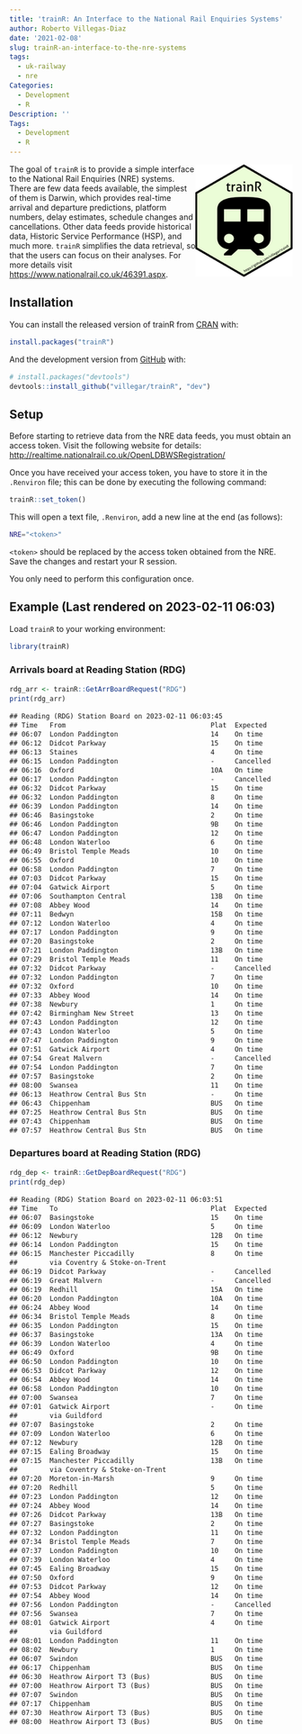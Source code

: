 ```yaml
---
title: 'trainR: An Interface to the National Rail Enquiries Systems'
author: Roberto Villegas-Diaz
date: '2021-02-08'
slug: trainR-an-interface-to-the-nre-systems
tags:
  - uk-railway
  - nre
Categories:
  - Development
  - R
Description: ''
Tags:
  - Development
  - R
---
```


<img src="https://raw.githubusercontent.com/villegar/trainR/main/inst/images/logo.png" alt="logo" align="right" height=200px/>

The goal of `trainR` is to provide a simple interface to the 
National Rail Enquiries (NRE) systems. There are few data feeds 
available, the simplest of them is Darwin, which provides real-time 
arrival and departure predictions, platform numbers, delay estimates, 
schedule changes and cancellations. Other data feeds provide historical 
data, Historic Service Performance (HSP), and much more. `trainR` 
simplifies the data retrieval, so that the users can focus on their 
analyses. For more details visit 
https://www.nationalrail.co.uk/46391.aspx.

## Installation

You can install the released version of trainR from [CRAN](https://CRAN.R-project.org) with:

``` r
install.packages("trainR")
```

And the development version from [GitHub](https://github.com/) with:

``` r
# install.packages("devtools")
devtools::install_github("villegar/trainR", "dev")
```

## Setup
Before starting to retrieve data from the NRE data feeds, you must obtain an access token. 
Visit the following website for details: http://realtime.nationalrail.co.uk/OpenLDBWSRegistration/

Once you have received your access token, you have to store it in the `.Renviron` file; this can be 
done by executing the following command:


```r
trainR::set_token()
```

This will open a text file, `.Renviron`, add a new line at the end (as follows):

```bash
NRE="<token>"
```

`<token>` should be replaced by the access token obtained from the NRE. Save the changes and restart 
your R session.

You only need to perform this configuration once.

## Example (Last rendered on 2023-02-11 06:03)

Load `trainR` to your working environment:

```r
library(trainR)
```

### Arrivals board at Reading Station (RDG)


```r
rdg_arr <- trainR::GetArrBoardRequest("RDG")
print(rdg_arr)
```

```
## Reading (RDG) Station Board on 2023-02-11 06:03:45
## Time   From                                    Plat  Expected
## 06:07  London Paddington                       14    On time
## 06:12  Didcot Parkway                          15    On time
## 06:13  Staines                                 4     On time
## 06:15  London Paddington                       -     Cancelled
## 06:16  Oxford                                  10A   On time
## 06:17  London Paddington                       -     Cancelled
## 06:32  Didcot Parkway                          15    On time
## 06:32  London Paddington                       8     On time
## 06:39  London Paddington                       14    On time
## 06:46  Basingstoke                             2     On time
## 06:46  London Paddington                       9B    On time
## 06:47  London Paddington                       12    On time
## 06:48  London Waterloo                         6     On time
## 06:49  Bristol Temple Meads                    10    On time
## 06:55  Oxford                                  10    On time
## 06:58  London Paddington                       7     On time
## 07:03  Didcot Parkway                          15    On time
## 07:04  Gatwick Airport                         5     On time
## 07:06  Southampton Central                     13B   On time
## 07:08  Abbey Wood                              14    On time
## 07:11  Bedwyn                                  15B   On time
## 07:12  London Waterloo                         4     On time
## 07:17  London Paddington                       9     On time
## 07:20  Basingstoke                             2     On time
## 07:21  London Paddington                       13B   On time
## 07:29  Bristol Temple Meads                    11    On time
## 07:32  Didcot Parkway                          -     Cancelled
## 07:32  London Paddington                       7     On time
## 07:32  Oxford                                  10    On time
## 07:33  Abbey Wood                              14    On time
## 07:38  Newbury                                 1     On time
## 07:42  Birmingham New Street                   13    On time
## 07:43  London Paddington                       12    On time
## 07:43  London Waterloo                         5     On time
## 07:47  London Paddington                       9     On time
## 07:51  Gatwick Airport                         4     On time
## 07:54  Great Malvern                           -     Cancelled
## 07:54  London Paddington                       7     On time
## 07:57  Basingstoke                             2     On time
## 08:00  Swansea                                 11    On time
## 06:13  Heathrow Central Bus Stn                -     On time
## 06:43  Chippenham                              BUS   On time
## 07:25  Heathrow Central Bus Stn                BUS   On time
## 07:43  Chippenham                              BUS   On time
## 07:57  Heathrow Central Bus Stn                BUS   On time
```

### Departures board at Reading Station (RDG)


```r
rdg_dep <- trainR::GetDepBoardRequest("RDG")
print(rdg_dep)
```

```
## Reading (RDG) Station Board on 2023-02-11 06:03:51
## Time   To                                      Plat  Expected
## 06:07  Basingstoke                             15    On time
## 06:09  London Waterloo                         5     On time
## 06:12  Newbury                                 12B   On time
## 06:14  London Paddington                       15    On time
## 06:15  Manchester Piccadilly                   8     On time
##        via Coventry & Stoke-on-Trent           
## 06:19  Didcot Parkway                          -     Cancelled
## 06:19  Great Malvern                           -     Cancelled
## 06:19  Redhill                                 15A   On time
## 06:20  London Paddington                       10A   On time
## 06:24  Abbey Wood                              14    On time
## 06:34  Bristol Temple Meads                    8     On time
## 06:35  London Paddington                       15    On time
## 06:37  Basingstoke                             13A   On time
## 06:39  London Waterloo                         4     On time
## 06:49  Oxford                                  9B    On time
## 06:50  London Paddington                       10    On time
## 06:53  Didcot Parkway                          12    On time
## 06:54  Abbey Wood                              14    On time
## 06:58  London Paddington                       10    On time
## 07:00  Swansea                                 7     On time
## 07:01  Gatwick Airport                         -     On time
##        via Guildford                           
## 07:07  Basingstoke                             2     On time
## 07:09  London Waterloo                         6     On time
## 07:12  Newbury                                 12B   On time
## 07:15  Ealing Broadway                         15    On time
## 07:15  Manchester Piccadilly                   13B   On time
##        via Coventry & Stoke-on-Trent           
## 07:20  Moreton-in-Marsh                        9     On time
## 07:20  Redhill                                 5     On time
## 07:23  London Paddington                       12    On time
## 07:24  Abbey Wood                              14    On time
## 07:26  Didcot Parkway                          13B   On time
## 07:27  Basingstoke                             2     On time
## 07:32  London Paddington                       11    On time
## 07:34  Bristol Temple Meads                    7     On time
## 07:37  London Paddington                       10    On time
## 07:39  London Waterloo                         4     On time
## 07:45  Ealing Broadway                         15    On time
## 07:50  Oxford                                  9     On time
## 07:53  Didcot Parkway                          12    On time
## 07:54  Abbey Wood                              14    On time
## 07:56  London Paddington                       -     Cancelled
## 07:56  Swansea                                 7     On time
## 08:01  Gatwick Airport                         4     On time
##        via Guildford                           
## 08:01  London Paddington                       11    On time
## 08:02  Newbury                                 1     On time
## 06:07  Swindon                                 BUS   On time
## 06:17  Chippenham                              BUS   On time
## 06:30  Heathrow Airport T3 (Bus)               BUS   On time
## 07:00  Heathrow Airport T3 (Bus)               BUS   On time
## 07:07  Swindon                                 BUS   On time
## 07:17  Chippenham                              BUS   On time
## 07:30  Heathrow Airport T3 (Bus)               BUS   On time
## 08:00  Heathrow Airport T3 (Bus)               BUS   On time
```
